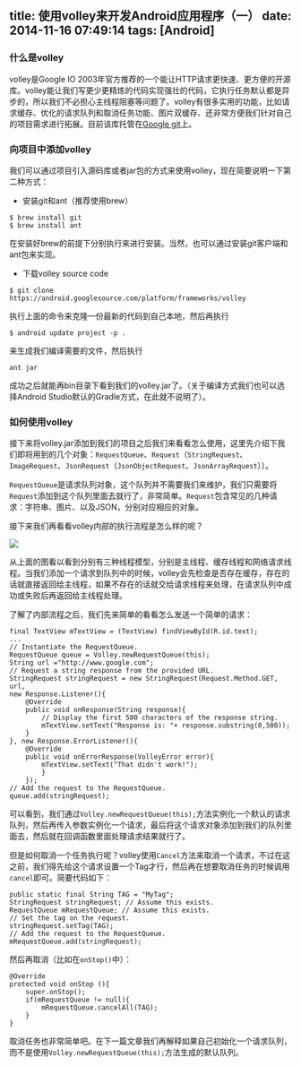 title: 使用volley来开发Android应用程序（一）
date: 2014-11-16 07:49:14
tags: [Android]
---
### 什么是volley

volley是Google IO 2003年官方推荐的一个能让HTTP请求更快速、更方便的开源库。volley能让我们写更少更精炼的代码实现强壮的代码，它执行任务默认都是异步的，所以我们不必担心主线程阻塞等问题了。volley有很多实用的功能，比如请求缓存、优化的请求队列和取消任务功能、图片双缓存、还非常方便我们针对自己的项目需求进行拓展。目前该库托管在[Google git](https://android.googlesource.com/platform/frameworks/volley)上。

### 向项目中添加volley

我们可以通过项目引入源码库或者jar包的方式来使用volley，现在简要说明一下第二种方式：

- 安装git和ant（推荐使用brew）

```
$ brew install git
$ brew install ant
```

在安装好brew的前提下分别执行来进行安装。当然，也可以通过安装git客户端和ant包来实现。

- 下载volley source code

```
$ git clone https://android.googlesource.com/platform/frameworks/volley
```

执行上面的命令来克隆一份最新的代码到自己本地，然后再执行

```
$ android update project -p .
```

来生成我们编译需要的文件，然后执行

```
ant jar
```
成功之后就能再bin目录下看到我们的volley.jar了。（关于编译方式我们也可以选择Android Studio默认的Gradle方式，在此就不说明了）。

### 如何使用volley

接下来将volley.jar添加到我们的项目之后我们来看看怎么使用，这里先介绍下我们即将用到的几个对象：`RequestQueue`、`Request`（`StringRequest`、`ImageRequest`、`JsonRequest`（`JsonObjectRequest`、`JsonArrayRequest`））。

`RequestQueue`是请求队列对象，这个队列并不需要我们来维护，我们只需要将`Request`添加到这个队列里面去就行了，非常简单。`Request`包含常见的几种请求：字符串、图片、以及JSON，分别对应相应的对象。

接下来我们再看看volley内部的执行流程是怎么样的呢？

![](http://pic.yupoo.com/lvning10086/EdacCEc1/Y4efi.png)

从上面的图看以看到分别有三种线程模型，分别是主线程、缓存线程和网络请求线程。当我们添加一个请求到队列中的时候，volley会先检查是否存在缓存，存在的话就直接返回给主线程，如果不存在的话就交给请求线程来处理，在请求队列中成功或失败后再返回给主线程处理。

了解了内部流程之后，我们先来简单的看看怎么发送一个简单的请求：

    final TextView mTextView = (TextView) findViewById(R.id.text);
    ...
    // Instantiate the RequestQueue.
    RequestQueue queue = Volley.newRequestQueue(this);
    String url ="http://www.google.com";
    // Request a string response from the provided URL.
    StringRequest stringRequest = new StringRequest(Request.Method.GET, url,
    new Response.Listener(){
    	@Override
    	public void onResponse(String response){
    		// Display the first 500 characters of the response string.
    		mTextView.setText("Response is: "+ response.substring(0,500));
    	}
    }, new Response.ErrorListener(){
    	@Override
        public void onErrorResponse(VolleyError error){
        	mTextView.setText("That didn't work!");
        	}
        });
    // Add the request to the RequestQueue.
    queue.add(stringRequest);
    
可以看到，我们通过`Volley.newRequestQueue(this);`方法实例化一个默认的请求队列，然后再传入参数实例化一个请求，最后将这个请求对象添加到我们的队列里面去，然后就在回调函数里面处理请求结果就行了。

但是如何取消一个任务执行呢？volley使用`Cancel`方法来取消一个请求，不过在这之前，我们得先给这个请求设置一个Tag才行，然后再在想要取消任务的时候调用`cancel`即可。简要代码如下：

    public static final String TAG = "MyTag";
    StringRequest stringRequest; // Assume this exists.
    RequestQueue mRequestQueue; // Assume this exists.
    // Set the tag on the request.
    stringRequest.setTag(TAG);
    // Add the request to the RequestQueue.
    mRequestQueue.add(stringRequest);
    
然后再取消（比如在`onStop()`中）：

    @Override
    protected void onStop (){
    	super.onStop();
    	if(mRequestQueue != null){
    		mRequestQueue.cancelAll(TAG);
    	}
    }
    
取消任务也非常简单吧。在下一篇文章我们再解释如果自己初始化一个请求队列，而不是使用`Volley.newRequestQueue(this);`方法生成的默认队列。